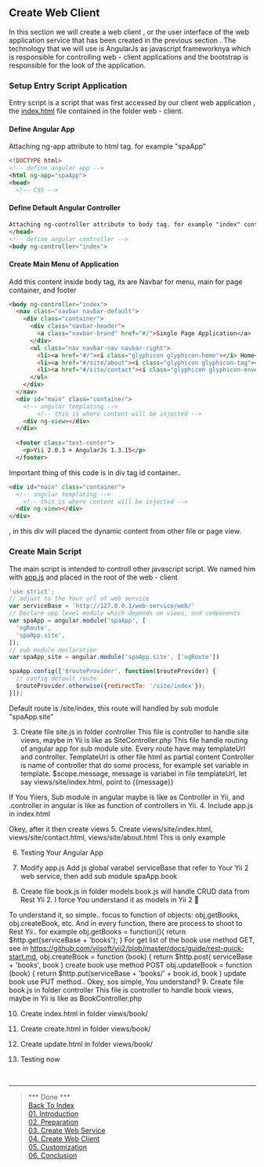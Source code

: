 ## Create Web Client

In this section we will create a web client , or the user interface of the web application service that has been created in the previous section . The technology that we will use is AngularJs as javascript frameworknya which is responsible for controlling web - client applications and the bootstrap is responsible for the look of the application.

### Setup Entry Script Application
Entry script is a script that was first accessed by our client web application , the [index.html](../web-client/index.html) file contained in the folder web - client.
#### Define Angular App
Attaching ng-app attribute to html tag. for example "spaApp"
```html
<!DOCTYPE html>
<!-- define angular app -->
<html ng-app="spaApp">
<head>
  <!-- CSS -->
```
#### Define Default Angular Controller
```html
Attaching ng-controller attribute to body tag. for example "index" controller
</head>
<!-- define angular controller -->
<body ng-controller="index">
```
#### Create Main Menu of Application 
Add this content inside body tag, its are Navbar for menu, main for page container, and footer
```html
<body ng-controller="index">
  <nav class="navbar navbar-default">
    <div class="container">
      <div class="navbar-header">
        <a class="navbar-brand" href="#/">Single Page Application</a>
      </div>	  
      <ul class="nav navbar-nav navbar-right">
        <li><a href="#/"><i class="glyphicon glyphicon-home"></i> Home</a></li>
        <li><a href="#/site/about"><i class="glyphicon glyphicon-tag"></i> About</a></li>
        <li><a href="#/site/contact"><i class="glyphicon glyphicon-envelope"></i> Contact</a></li>
      </ul>
    </div>
  </nav>
  <div id="main" class="container"> 
    <!-- angular templating -->
		<!-- this is where content will be injected -->
    <div ng-view></div>    
  </div>
  
  <footer class="text-center">
    <p>Yii 2.0.3 + AngularJs 1.3.15</p>
  </footer> 
```
Important thing of this code is in div tag id container.. 
```html
<div id="main" class="container"> 
  <!-- angular templating -->
	<!-- this is where content will be injected -->
  <div ng-view></div>    
</div>
```
<div ng-view></div>, in this div will placed the dynamic content from other file or page view.

### Create Main Script
The main script is intended to controll other javascript script. We named him with [app.js](../web-client/app.js) and placed in the root of the web - client
```js
'use strict';
// adjust to the Your url of web service
var serviceBase = 'http://127.0.0.1/web-service/web/'
// Declare app level module which depends on views, and components
var spaApp = angular.module('spaApp', [
  'ngRoute',
  'spaApp.site',
]);
// sub module declaration
var spaApp_site = angular.module('spaApp.site', ['ngRoute'])

spaApp.config(['$routeProvider', function($routeProvider) {
  // config default route
  $routeProvider.otherwise({redirectTo: '/site/index'});
}]);
```
Default route is /site/index, this route will handled by sub module "spaApp.site"

3.	Create file site.js in folder controller
This file is controller to handle site views, maybe in Yii is like as SiteController.php
This file handle routing of angular app for sub module site. Every route have  may templateUrl and controller.
TemplateUrl is other file html as partial content
Controller is name of controller that do some process, for example set variable in template. 
$scope.message, message is variabel in file templateUrl, let say views/site/index.html, point to {{message}}
 
If You Yiiers, Sub module in angular maybe is like as Controller in Yii, and .controller in angular is like as function of controllers in Yii.
4.	Include app.js in index.html
 
Okey, after it then create views
5.	Create views/site/index.html, views/site/contact.html, views/site/about.html
This is only example
 
 
 
6.	Testing Your Angular App
 
7.	Modify app.js
Add js global varabel serviceBase that refer to Your Yii 2 web service, then add sub module spaApp.book
 
8.	Create file book.js in folder models
book.js will handle CRUD data from Rest Yii 2. I force You understand it as models in Yii 2 
 
 
To understand it, so simple.. focus to function of objects: obj,getBooks, obj.createBook, etc. And in every function, there are process to shoot to Rest Yii.. for example 
obj.getBooks = function(){
        return $http.get(serviceBase + 'books');
    }
For get list of the book use method GET, see in https://github.com/yiisoft/yii2/blob/master/docs/guide/rest-quick-start.md,
obj.createBook = function (book) {
		return $http.post( serviceBase + 'books', book )
create book use method POST
obj.updateBook = function (book) {
	    return $http.put(serviceBase + 'books/' + book.id, book )
update book use PUT method..
Okey, sos simple, You understand?
9.	Create file book.js in folder controller
This file is controller to handle book views, maybe in Yii is like as BookController.php
 

 
10.	Create index.html in folder views/book/
 
 
11.	Create create.html in folder views/book/
 
 
12.	Create update.html in folder views/book/
 
 
13.	Testing now
 
 

---

> *** Done ***<br>
> [Back To Index](index.md) <br>
> [01. Introduction](01-introduction.md) <br> 
> [02. Preparation](02-preparation.md) <br>
> [03. Create Web Service](03-create-web-service.md) <br>
> [04. Create Web Client](04-create-web-client.md) <br>
> [05. Customization](05-customization.md) <br>
> [06. Conclusion](06-conclusion.md) <br>
